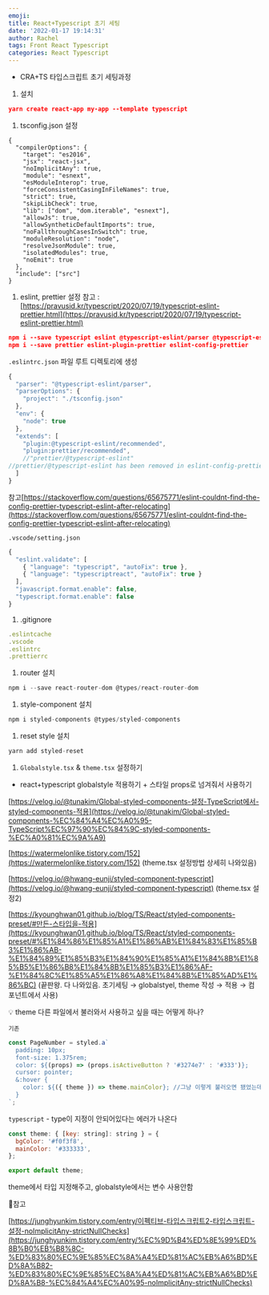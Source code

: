 ```yaml
---
emoji:
title: React+Typescript 초기 세팅
date: '2022-01-17 19:14:31'
author: Rachel
tags: Front React Typescript
categories: React Typescript
---
```


- CRA+TS 타입스크립트 초기 세팅과정

1. 설치

```json
yarn create react-app my-app --template typescript
```

1. tsconfig.json 설정

```
{
  "compilerOptions": {
    "target": "es2016",
    "jsx": "react-jsx",
    "noImplicitAny": true,
    "module": "esnext",
    "esModuleInterop": true,
    "forceConsistentCasingInFileNames": true,
    "strict": true,
    "skipLibCheck": true,
    "lib": ["dom", "dom.iterable", "esnext"],
    "allowJs": true,
    "allowSyntheticDefaultImports": true,
    "noFallthroughCasesInSwitch": true,
    "moduleResolution": "node",
    "resolveJsonModule": true,
    "isolatedModules": true,
    "noEmit": true
  },
  "include": ["src"]
}
```

1. eslint, prettier 설정
   참고 : [https://pravusid.kr/typescript/2020/07/19/typescript-eslint-prettier.html](https://pravusid.kr/typescript/2020/07/19/typescript-eslint-prettier.html)

```json
npm i --save typescript eslint @typescript-eslint/parser @typescript-eslint/eslint-plugin
npm i --save prettier eslint-plugin-prettier eslint-config-prettier
```

`.eslintrc.json` 파일 루트 디렉토리에 생성

```jsx
{
  "parser": "@typescript-eslint/parser",
  "parserOptions": {
    "project": "./tsconfig.json"
  },
  "env": {
    "node": true
  },
  "extends": [
    "plugin:@typescript-eslint/recommended",
    "plugin:prettier/recommended",
    //"prettier/@typescript-eslint"
//prettier/@typescript-eslint has been removed in eslint-config-prettier v8.0.0.
  ]
}
```

참고[https://stackoverflow.com/questions/65675771/eslint-couldnt-find-the-config-prettier-typescript-eslint-after-relocating](https://stackoverflow.com/questions/65675771/eslint-couldnt-find-the-config-prettier-typescript-eslint-after-relocating)

`.vscode/setting.json`

```jsx
{
  "eslint.validate": [
    { "language": "typescript", "autoFix": true },
    { "language": "typescriptreact", "autoFix": true }
  ],
  "javascript.format.enable": false,
  "typescript.format.enable": false
}
```

1. .gitignore

```jsx
.eslintcache
.vscode
.eslintrc
.prettierrc
```

1. router 설치

```jsx
npm i --save react-router-dom @types/react-router-dom
```

1. style-component 설치

```jsx
npm i styled-components @types/styled-components
```

1. reset style 설치

```jsx
yarn add styled-reset
```

1. `Globalstyle.tsx` & `theme.tsx` 설정하기

- react+typescript globalstyle 적용하기 + 스타일 props로 넘겨줘서 사용하기

[https://velog.io/@tunakim/Global-styled-components-설정-TypeScript에서-styled-components-적용](https://velog.io/@tunakim/Global-styled-components-%EC%84%A4%EC%A0%95-TypeScript%EC%97%90%EC%84%9C-styled-components-%EC%A0%81%EC%9A%A9)

[https://watermelonlike.tistory.com/152](https://watermelonlike.tistory.com/152) (theme.tsx 설정방법 상세히 나와있음)

[https://velog.io/@hwang-eunji/styled-component-typescript](https://velog.io/@hwang-eunji/styled-component-typescript) (theme.tsx 설정2)

[https://kyounghwan01.github.io/blog/TS/React/styled-components-preset/#만든-스타입을-적용](https://kyounghwan01.github.io/blog/TS/React/styled-components-preset/#%E1%84%86%E1%85%A1%E1%86%AB%E1%84%83%E1%85%B3%E1%86%AB-%E1%84%89%E1%85%B3%E1%84%90%E1%85%A1%E1%84%8B%E1%85%B5%E1%86%B8%E1%84%8B%E1%85%B3%E1%86%AF-%E1%84%8C%E1%85%A5%E1%86%A8%E1%84%8B%E1%85%AD%E1%86%BC)
(끝판왕. 다 나와있음. 초기세팅 → globalstyel, theme 작성 → 적용 → 컴포넌트에서 사용)

<aside>
💡 theme 다른 파일에서 불러와서 사용하고 싶을 때는 어떻게 하나?

</aside>

`기존`

```jsx
const PageNumber = styled.a`
  padding: 10px;
  font-size: 1.375rem;
  color: ${(props) => (props.isActiveButton ? '#3274e7' : '#333')};
  cursor: pointer;
  &:hover {
    color: ${({ theme }) => theme.mainColor}; //그냥 이렇게 불러오면 됐었는데..
  }
`;
```

`typescript` - type이 지정이 안되어있다는 에러가 나온다

```jsx
const theme: { [key: string]: string } = {
  bgColor: '#f0f3f8',
  mainColor: '#333333',
};

export default theme;
```

theme에서 타입 지정해주고, globalstyle에서는 변수 사용안함

📎참고

[https://junghyunkim.tistory.com/entry/이펙티브-타입스크립트2-타입스크립트-설정-noImplicitAny-strictNullChecks](https://junghyunkim.tistory.com/entry/%EC%9D%B4%ED%8E%99%ED%8B%B0%EB%B8%8C-%ED%83%80%EC%9E%85%EC%8A%A4%ED%81%AC%EB%A6%BD%ED%8A%B82-%ED%83%80%EC%9E%85%EC%8A%A4%ED%81%AC%EB%A6%BD%ED%8A%B8-%EC%84%A4%EC%A0%95-noImplicitAny-strictNullChecks)
